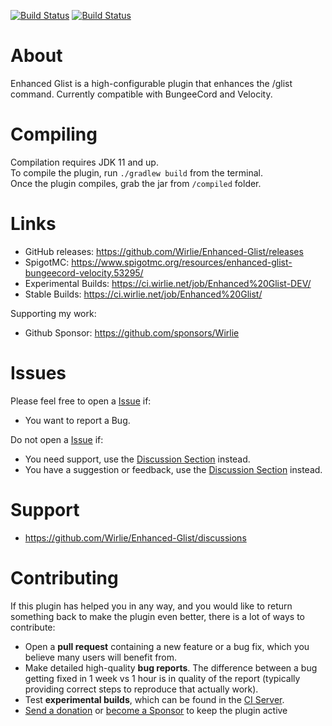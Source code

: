 [![Build Status](https://ci.wirlie.net/job/Enhanced-Glist/job/master/badge/icon?subject=last%20stable%20-%20build%20%23${buildNumber}&config=glistStatusBadge&style=flat-square)](https://ci.wirlie.net/job/Enhanced-Glist/job/master/)
[![Build Status](https://ci.wirlie.net/job/Enhanced-Glist/job/develop/badge/icon?subject=last%20stable%20-%20build%20%23${buildNumber}&config=glistStatusBadge&style=flat-square)](https://ci.wirlie.net/job/Enhanced-Glist/job/develop/)

# About
Enhanced Glist is a high-configurable plugin that enhances the /glist command. Currently compatible with BungeeCord and Velocity.

# Compiling
Compilation requires JDK 11 and up.  
To compile the plugin, run `./gradlew build` from the terminal.  
Once the plugin compiles, grab the jar from `/compiled` folder.

# Links
* GitHub releases: https://github.com/Wirlie/Enhanced-Glist/releases
* SpigotMC: https://www.spigotmc.org/resources/enhanced-glist-bungeecord-velocity.53295/
* Experimental Builds: https://ci.wirlie.net/job/Enhanced%20Glist-DEV/
* Stable Builds: https://ci.wirlie.net/job/Enhanced%20Glist/

Supporting my work:  
* Github Sponsor: https://github.com/sponsors/Wirlie

# Issues
Please feel free to open a [Issue](https://github.com/Wirlie/Enhanced-Glist/issues) if:
* You want to report a Bug.

Do not open a [Issue](https://github.com/Wirlie/Enhanced-Glist/issues) if:
* You need support, use the [Discussion Section](https://github.com/Wirlie/Enhanced-Glist/discussions) instead.
* You have a suggestion or feedback, use the [Discussion Section](https://github.com/Wirlie/Enhanced-Glist/discussions) instead.

# Support
* https://github.com/Wirlie/Enhanced-Glist/discussions

# Contributing
If this plugin has helped you in any way, and you would like to return something back 
to make the plugin even better, there is a lot of ways to contribute:  
* Open a **pull request** containing a new feature or a bug fix, which you believe many users will benefit from.
* Make detailed high-quality **bug reports**. The difference between a bug getting fixed in 1 week vs 1 hour 
is in quality of the report (typically providing correct steps to reproduce that actually work).
* Test **experimental builds**, which can be found in the [CI Server](https://ci.wirlie.net/job/Enhanced%20Glist-DEV/).
* [Send a donation](https://paypal.me/wirlie9095) or [become a Sponsor](https://github.com/sponsors/Wirlie) to keep the plugin active
